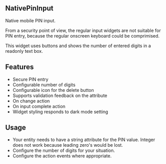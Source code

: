 ## NativePinInput
Native mobile PIN input.

From a security point of view, the regular input widgets are not suitable for PIN entry, because the regular onscreen keyboard could be comprimised.

This widget uses buttons and shows the number of entered digits in a readonly text box.

## Features
- Secure PIN entry
- Configurable number of digits
- Configurable icon for the delete button
- Supports validation feedback on the attribute
- On change action
- On input complete action
- Widget styling responds to dark mode setting

## Usage
- Your entity needs to have a string attribute for the PIN value. Integer does not work because leading zero's would be lost.
- Configure the number of digits for your situation.
- Configure the action events where appropriate.
